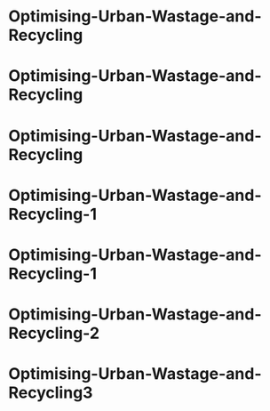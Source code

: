 # Optimising-Urban-Wastage-and-Recycling
# Optimising-Urban-Wastage-and-Recycling
# Optimising-Urban-Wastage-and-Recycling
# Optimising-Urban-Wastage-and-Recycling-1
# Optimising-Urban-Wastage-and-Recycling-1
# Optimising-Urban-Wastage-and-Recycling-2
# Optimising-Urban-Wastage-and-Recycling3
